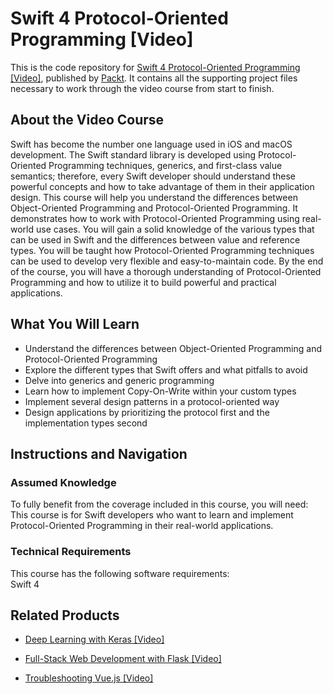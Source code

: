 # Swift 4 Protocol-Oriented Programming [Video]
This is the code repository for [Swift 4 Protocol-Oriented Programming [Video]](https://www.packtpub.com/application-development/swift-4-protocol-oriented-programming-video?utm_source=github&utm_medium=repository&utm_campaign=9781788995160), published by [Packt](https://www.packtpub.com/?utm_source=github). It contains all the supporting project files necessary to work through the video course from start to finish.
## About the Video Course
Swift has become the number one language used in iOS and macOS development. The Swift standard library is developed using Protocol-Oriented Programming techniques, generics, and first-class value semantics; therefore, every Swift developer should understand these powerful concepts and how to take advantage of them in their application design.
This course will help you understand the differences between Object-Oriented Programming and Protocol-Oriented Programming. It demonstrates how to work with Protocol-Oriented Programming using real-world use cases. You will gain a solid knowledge of the various types that can be used in Swift and the differences between value and reference types. You will be taught how Protocol-Oriented Programming techniques can be used to develop very flexible and easy-to-maintain code.
By the end of the course, you will have a thorough understanding of Protocol-Oriented Programming and how to utilize it to build powerful and practical applications.

<H2>What You Will Learn</H2>
<DIV class=book-info-will-learn-text>
<UL>
<LI>Understand the differences between Object-Oriented Programming and Protocol-Oriented Programming 
<LI>Explore the different types that Swift offers and what pitfalls to avoid 
<LI>Delve into generics and generic programming 
<LI>Learn how to implement Copy-On-Write within your custom types 
<LI>Implement several design patterns in a protocol-oriented way 
<LI>Design applications by prioritizing the protocol first and the implementation types second </LI></UL></DIV>

## Instructions and Navigation
### Assumed Knowledge
To fully benefit from the coverage included in this course, you will need:<br/>
This course is for Swift developers who want to learn and implement Protocol-Oriented Programming in their real-world applications.
### Technical Requirements
This course has the following software requirements:<br/>
Swift 4

## Related Products
* [Deep Learning with Keras [Video]](https://www.packtpub.com/big-data-and-business-intelligence/deep-learning-keras-video?utm_source=github&utm_medium=repository&utm_campaign=9781789138597)

* [Full-Stack Web Development with Flask [Video]](https://www.packtpub.com/web-development/full-stack-web-development-flask-video?utm_source=github&utm_medium=repository&utm_campaign=9781789957464)

* [Troubleshooting Vue.js [Video]](https://www.packtpub.com/application-development/troubleshooting-vuejs-video?utm_source=github&utm_medium=repository&utm_campaign=9781788993531)

